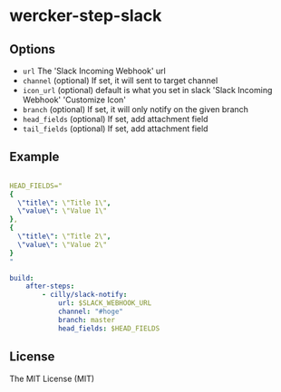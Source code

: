 # wercker-step-slack

## Options

- `url` The 'Slack Incoming Webhook' url
- `channel` (optional) If set, it will sent to target channel
- `icon_url` (optional) default is what you set in slack 'Slack Incoming Webhook' 'Customize Icon'
- `branch` (optional) If set, it will only notify on the given branch
- `head_fields` (optional) If set, add attachment field
- `tail_fields` (optional) If set, add attachment field

## Example

```yaml

HEAD_FIELDS="
{
  \"title\": \"Title 1\",
  \"value\": \"Value 1\"
},
{
  \"title\": \"Title 2\",
  \"value\": \"Value 2\"
}
"

```

```yaml
build:
    after-steps:
        - cilly/slack-notify:
            url: $SLACK_WEBHOOK_URL
            channel: "#hoge"
            branch: master
            head_fields: $HEAD_FIELDS
```

## License

The MIT License (MIT)